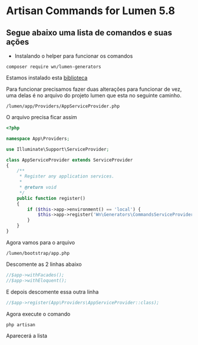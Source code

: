 # Artisan Commands for Lumen 5.8

## Segue abaixo uma lista de comandos e suas ações

* Instalando o helper para funcionar os comandos

```CMD
composer require wn/lumen-generators
```

Estamos instalado esta [biblioteca](https://packagist.org/packages/wn/lumen-generators)

Para funcionar precisamos fazer duas alterações para funcionar de vez, uma delas é no arquivo do projeto lumen que esta no seguinte caminho.

```CMD
/lumen/app/Providers/AppServiceProvider.php
```

O arquivo precisa ficar assim

```PHP
<?php

namespace App\Providers;

use Illuminate\Support\ServiceProvider;

class AppServiceProvider extends ServiceProvider
{
    /**
     * Register any application services.
     *
     * @return void
     */
    public function register()
    {
        if ($this->app->environment() == 'local') {
            $this->app->register('Wn\Generators\CommandsServiceProvider');
        }
    }
}
```

Agora vamos para o arquivo

```CMD
/lumen/bootstrap/app.php
```

Descomente as 2 linhas abaixo

```PHP
//$app->withFacades();
//$app->withEloquent();
```

E depois descomente essa outra linha

```PHP
//$app->register(App\Providers\AppServiceProvider::class);
```

Agora execute o comando

```CMD
php artisan
```

Aparecerá a lista

```CMD

```
